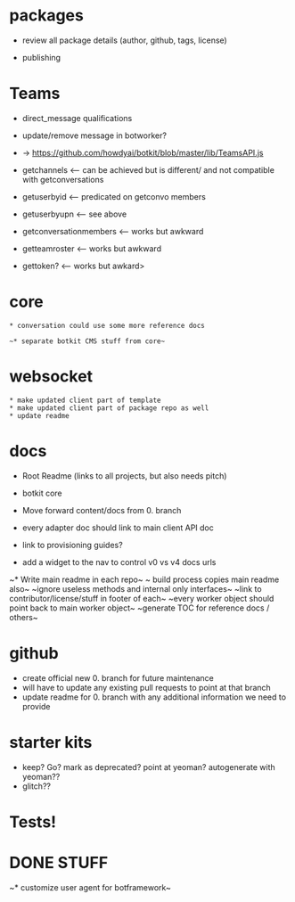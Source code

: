 # packages

* review all package details (author, github, tags, license)

* publishing

# Teams 

* direct_message qualifications
* update/remove message in botworker?

* -> https://github.com/howdyai/botkit/blob/master/lib/TeamsAPI.js
* getchannels <-- can be achieved but is different/ and not compatible with getconversations
* getuserbyid <-- predicated on getconvo members
* getuserbyupn <-- see above
* getconversationmembers <-- works but awkward
* getteamroster <-- works but awkward
* gettoken? <-- works but awkard>


# core

    * conversation could use some more reference docs
    
    ~* separate botkit CMS stuff from core~

# websocket

    * make updated client part of template
    * make updated client part of package repo as well
    * update readme

# docs

* Root Readme (links to all projects, but also needs pitch)
* botkit core 

* Move forward content/docs from 0. branch

* every adapter doc should link to main client API doc
* link to provisioning guides?
* add a widget to the nav to control v0 vs v4 docs urls

~* Write main readme in each repo~
~ build process copies main readme also~
~ignore useless methods and internal only interfaces~
~link to contributor/license/stuff in footer of each~
~every worker object should point back to main worker object~
~generate TOC for reference docs / others~

# github

* create official new 0. branch for future maintenance
* will have to update any existing pull requests to point at that branch
* update readme for 0. branch with any additional information we need to provide


# starter kits

* keep?  Go?  mark as deprecated?  point at yeoman? autogenerate with yeoman??
* glitch??

# Tests!

# DONE STUFF

~* customize user agent for botframework~
